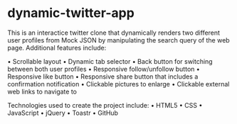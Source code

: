 # dynamic-twitter-app
 This is an interactice twitter clone that dynamically renders two different user profiles from Mock JSON by manipulating the search query of the web page. 
 Additional features include:

 • Scrollable layout
 • Dynamic tab selector 
 • Back button for switching between both user profiles
 • Responsive follow/unfollow button
 • Responsive like button
 • Responsive share button that includes a confirmation notification
 • Clickable pictures to enlarge
 • Clickable external web links to navigate to

 Technologies used to create the project include:
 • HTML5
 • CSS
 • JavaScript
 • jQuery
 • Toastr
 • GitHub




